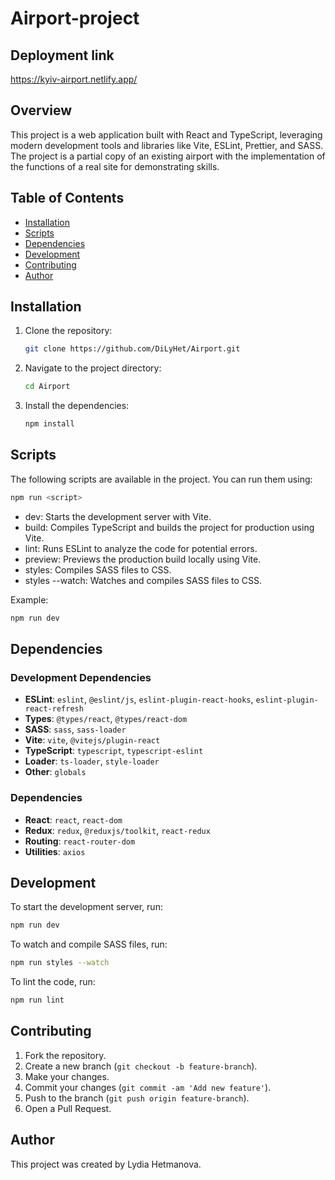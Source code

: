 
# Airport-project

## Deployment link
https://kyiv-airport.netlify.app/

## Overview
This project is a web application built with React and TypeScript, leveraging modern development tools and libraries like Vite, ESLint, Prettier, and SASS. The project is a partial copy of an existing airport with the implementation of the functions of a real site for demonstrating skills.

## Table of Contents
- [Installation](#installation)
- [Scripts](#scripts)
- [Dependencies](#dependencies)
- [Development](#development)
- [Contributing](#contributing)
- [Author](#author)

## Installation
1. Clone the repository:
   ```bash
   git clone https://github.com/DiLyHet/Airport.git
   ```
2. Navigate to the project directory:
   ```bash
   cd Airport
   ```
3. Install the dependencies:
   ```bash
   npm install
   ```

## Scripts
The following scripts are available in the project. You can run them using:
```bash
npm run <script>
```

- dev: Starts the development server with Vite.
- build: Compiles TypeScript and builds the project for production using Vite.
- lint: Runs ESLint to analyze the code for potential errors.
- preview: Previews the production build locally using Vite.
- styles: Compiles SASS files to CSS.
- styles --watch: Watches and compiles SASS files to CSS.

Example:
```bash
npm run dev
```

## Dependencies
### Development Dependencies
- **ESLint**: `eslint`, `@eslint/js`, `eslint-plugin-react-hooks`, `eslint-plugin-react-refresh`
- **Types**: `@types/react`, `@types/react-dom`
- **SASS**: `sass`, `sass-loader`
- **Vite**: `vite`, `@vitejs/plugin-react`
- **TypeScript**: `typescript`, `typescript-eslint`
- **Loader**: `ts-loader`, `style-loader`
- **Other**: `globals`

### Dependencies
- **React**: `react`, `react-dom`
- **Redux**: `redux`, `@reduxjs/toolkit`, `react-redux`
- **Routing**: `react-router-dom`
- **Utilities**: `axios`


## Development
To start the development server, run:
```bash
npm run dev
```

To watch and compile SASS files, run:
```bash
npm run styles --watch
```

To lint the code, run:
```bash
npm run lint
```

## Contributing
1. Fork the repository.
2. Create a new branch (`git checkout -b feature-branch`).
3. Make your changes.
4. Commit your changes (`git commit -am 'Add new feature'`).
5. Push to the branch (`git push origin feature-branch`).
6. Open a Pull Request.

## Author
This project was created by Lydia Hetmanova.
